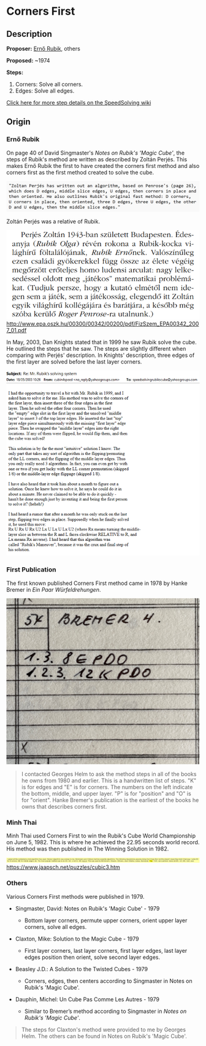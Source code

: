 # Corners First

## Description

**Proposer:** [Ernő Rubik](CubingContributors/MethodDevelopers.md#rubik-ernő), others

**Proposed:** ~1974

**Steps:**

1. Corners: Solve all corners.
2. Edges: Solve all edges.

[Click here for more step details on the SpeedSolving wiki](https://www.speedsolving.com/wiki/index.php/Corners_First)

## Origin

### Ernő Rubik

On page 40 of David Singmaster's *Notes on Rubik's 'Magic Cube'*, the steps of Rubik's method are written as described by Zoltán Perjés. This makes Ernő Rubik the first to have created the corners first method and also corners first as the first method created to solve the cube.

![](img/CornersFirst/Rubik1.png)

Zoltán Perjés was a relative of Rubik.

![](img/CornersFirst/Rubik2.png)
http://www.epa.oszk.hu/00300/00342/00200/pdf/FizSzem_EPA00342_2007_01.pdf

In May, 2003, Dan Knights stated that in 1999 he saw Rubik solve the cube. He outlined the steps that he saw. The steps are slightly different when comparing with Perjés' description. In Knights' description, three edges of the first layer are solved before the last layer corners.

![](img/CornersFirst/Rubik3.png)

### First Publication

The first known published Corners First method came in 1978 by Hanke Bremer in *Ein Paar Würfeldrehungen*.

![](img/CornersFirst/Bremer.jpg)

>I contacted Georges Helm to ask the method steps in all of the books he owns from 1980 and earlier. This is a handwritten list of steps. "K" is for edges and "E" is for corners. The numbers on the left indicate the bottom, middle, and upper layer. "P" is for "position" and "O" is for "orient". Hanke Bremer's publication is the earliest of the books he owns that describes corners first.

### Minh Thai

Minh Thai used Corners First to win the Rubik's Cube World Championship on June 5, 1982. This is where he achieved the 22.95 seconds world record. His method was then published in The Winning Solution in 1982.

![](img/CornersFirst/Thai.png)
https://www.jaapsch.net/puzzles/cubic3.htm

### Others

Various Corners First methods were published in 1979.

- Singmaster, David: Notes on Rubik's 'Magic Cube' - 1979
  - Bottom layer corners, permute upper corners, orient upper layer corners, solve all edges.

- Claxton, Mike: Solution to the Magic Cube - 1979 
  - First layer corners, last layer corners, first layer edges, last layer edges position then orient, solve second layer edges.

- Beasley J.D.: A Solution to the Twisted Cubes - 1979
  - Corners, edges, then centers according to Singmaster in Notes on Rubik's 'Magic Cube'.

- Dauphin, Michel: Un Cube Pas Comme Les Autres - 1979
  - Similar to Bremer’s method according to Singmaster in *Notes on Rubik's 'Magic Cube'*.

>The steps for Claxton's method were provided to me by Georges Helm. The others can be found in Notes on Rubik's 'Magic Cube'.